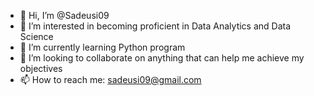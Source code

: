 - 👋 Hi, I’m @Sadeusi09
- 👀 I’m interested in becoming proficient in Data Analytics and Data Science 
- 🌱 I’m currently learning Python program 
- 💞️ I’m looking to collaborate on anything that can help me achieve my objectives
- 📫 How to reach me: sadeusi09@gmail.com

<!---
Sadeusi09/Sadeusi09 is a ✨ special ✨ repository because its `README.md` (this file) appears on your GitHub profile.
You can click the Preview link to take a look at your changes.
--->
